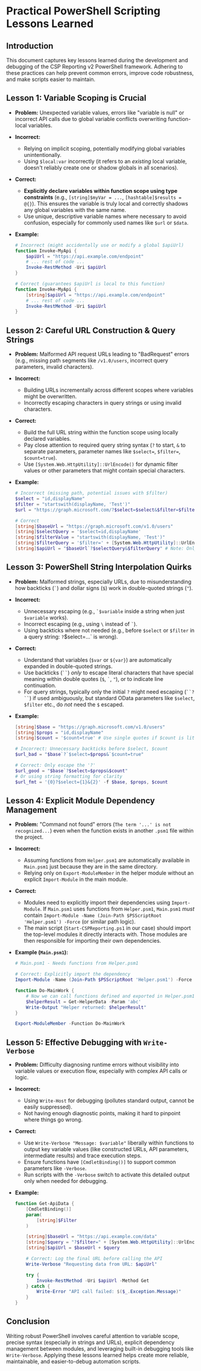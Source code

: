 # Practical PowerShell Scripting Lessons Learned

## Introduction

This document captures key lessons learned during the development and debugging of the CSP Reporting v2 PowerShell framework. Adhering to these practices can help prevent common errors, improve code robustness, and make scripts easier to maintain.

## Lesson 1: Variable Scoping is Crucial

*   **Problem:** Unexpected variable values, errors like "variable is null" or incorrect API calls due to global variable conflicts overwriting function-local variables.
*   **Incorrect:**
    *   Relying on implicit scoping, potentially modifying global variables unintentionally.
    *   Using `$local:var` incorrectly (it refers to an *existing* local variable, doesn't reliably create one or shadow globals in all scenarios).
*   **Correct:**
    *   **Explicitly declare variables within function scope using type constraints** (e.g., `[string]$myVar = ...`, `[hashtable]$results = @{}`). This ensures the variable is truly local and correctly shadows any global variables with the same name.
    *   Use unique, descriptive variable names where necessary to avoid confusion, especially for commonly used names like `$url` or `$data`.
*   **Example:**

    ```powershell
    # Incorrect (might accidentally use or modify a global $apiUrl)
    function Invoke-MyApi {
        $apiUrl = "https://api.example.com/endpoint"
        # ... rest of code ...
        Invoke-RestMethod -Uri $apiUrl
    }

    # Correct (guarantees $apiUrl is local to this function)
    function Invoke-MyApi {
        [string]$apiUrl = "https://api.example.com/endpoint"
        # ... rest of code ...
        Invoke-RestMethod -Uri $apiUrl
    }
    ```

## Lesson 2: Careful URL Construction & Query Strings

*   **Problem:** Malformed API request URLs leading to "BadRequest" errors (e.g., missing path segments like `/v1.0/users`, incorrect query parameters, invalid characters).
*   **Incorrect:**
    *   Building URLs incrementally across different scopes where variables might be overwritten.
    *   Incorrectly escaping characters in query strings or using invalid characters.
*   **Correct:**
    *   Build the full URL string within the function scope using locally declared variables.
    *   Pay close attention to required query string syntax (`?` to start, `&` to separate parameters, parameter names like `$select=`, `$filter=`, `$count=true`).
    *   Use `[System.Web.HttpUtility]::UrlEncode()` for dynamic filter values or other parameters that might contain special characters.
*   **Example:**

    ```powershell
    # Incorrect (missing path, potential issues with $filter)
    $select = "id,displayName"
    $filter = "startswith(displayName, 'Test')"
    $url = "https://graph.microsoft.com/?$select=$select&$filter=$filter" # Missing /v1.0/users

    # Correct
    [string]$baseUrl = "https://graph.microsoft.com/v1.0/users"
    [string]$selectQuery = '$select=id,displayName'
    [string]$filterValue = "startswith(displayName, 'Test')"
    [string]$filterQuery = '$filter=' + [System.Web.HttpUtility]::UrlEncode($filterValue)
    [string]$apiUrl = "$baseUrl`?$selectQuery&$filterQuery" # Note: Only `?` needs escaping with backtick
    ```

## Lesson 3: PowerShell String Interpolation Quirks

*   **Problem:** Malformed strings, especially URLs, due to misunderstanding how backticks (`` ` ``) and dollar signs (`$`) work in double-quoted strings (`"`).
*   **Incorrect:**
    *   Unnecessary escaping (e.g., `` `$variable `` inside a string when just `$variable` works).
    *   Incorrect escaping (e.g., using `\` instead of `` ` ``).
    *   Using backticks where not needed (e.g., before `$select` or `$filter` in a query string: `?`$select=...` is wrong).
*   **Correct:**
    *   Understand that variables (`$var` or `${var}`) are automatically expanded in double-quoted strings.
    *   Use backticks (` `` `) *only* to escape literal characters that have special meaning within double quotes (`$`, `` ` ``, `"`), or to indicate line continuation.
    *   For query strings, typically only the initial `?` might need escaping (` ``?`` `) if used ambiguously, but standard OData parameters like `$select`, `$filter` etc., do *not* need the `$` escaped.
*   **Example:**

    ```powershell
    [string]$base = "https://graph.microsoft.com/v1.0/users"
    [string]$props = "id,displayName"
    [string]$count = '$count=true' # Use single quotes if $count is literal

    # Incorrect: Unnecessary backticks before $select, $count
    $url_bad = "$base`?`$select=$props&`$count=true"

    # Correct: Only escape the '?'
    $url_good = "$base`?$select=$props&$count"
    # Or using string formatting for clarity
    $url_fmt = '{0}?$select={1}&{2}' -f $base, $props, $count
    ```

## Lesson 4: Explicit Module Dependency Management

*   **Problem:** "Command not found" errors (`The term '...' is not recognized...`) even when the function exists in another `.psm1` file within the project.
*   **Incorrect:**
    *   Assuming functions from `Helper.psm1` are automatically available in `Main.psm1` just because they are in the same directory.
    *   Relying only on `Export-ModuleMember` in the helper module without an explicit `Import-Module` in the main module.
*   **Correct:**
    *   Modules need to explicitly import their dependencies using `Import-Module`. If `Main.psm1` uses functions from `Helper.psm1`, `Main.psm1` *must* contain `Import-Module -Name (Join-Path $PSScriptRoot 'Helper.psm1') -Force` (or similar path logic).
    *   The main script (`Start-CSPReporting.ps1` in our case) should import the top-level modules it directly interacts with. Those modules are then responsible for importing their own dependencies.
*   **Example (`Main.psm1`):**

    ```powershell
    # Main.psm1 - Needs functions from Helper.psm1

    # Correct: Explicitly import the dependency
    Import-Module -Name (Join-Path $PSScriptRoot 'Helper.psm1') -Force

    function Do-MainWork {
        # Now we can call functions defined and exported in Helper.psm1
        $helperResult = Get-HelperData -Param 'abc'
        Write-Output "Helper returned: $helperResult"
    }

    Export-ModuleMember -Function Do-MainWork
    ```

## Lesson 5: Effective Debugging with `Write-Verbose`

*   **Problem:** Difficulty diagnosing runtime errors without visibility into variable values or execution flow, especially with complex API calls or logic.
*   **Incorrect:**
    *   Using `Write-Host` for debugging (pollutes standard output, cannot be easily suppressed).
    *   Not having enough diagnostic points, making it hard to pinpoint where things go wrong.
*   **Correct:**
    *   Use `Write-Verbose "Message: $variable"` liberally within functions to output key variable values (like constructed URLs, API parameters, intermediate results) and trace execution steps.
    *   Ensure functions have `[CmdletBinding()]` to support common parameters like `-Verbose`.
    *   Run scripts with the `-Verbose` switch to activate this detailed output only when needed for debugging.
*   **Example:**

    ```powershell
    function Get-ApiData {
        [CmdletBinding()]
        param(
            [string]$Filter
        )

        [string]$baseUrl = "https://api.example.com/data"
        [string]$query = "?$filter=" + [System.Web.HttpUtility]::UrlEncode($Filter)
        [string]$apiUrl = $baseUrl + $query

        # Correct: Log the final URL before calling the API
        Write-Verbose "Requesting data from URL: $apiUrl"

        try {
            Invoke-RestMethod -Uri $apiUrl -Method Get
        } catch {
            Write-Error "API call failed: $($_.Exception.Message)"
        }
    }
    ```

## Conclusion

Writing robust PowerShell involves careful attention to variable scope, precise syntax (especially in strings and URLs), explicit dependency management between modules, and leveraging built-in debugging tools like `Write-Verbose`. Applying these lessons learned helps create more reliable, maintainable, and easier-to-debug automation scripts.